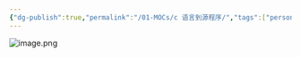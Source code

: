 ```yaml
---
{"dg-publish":true,"permalink":"/01-MOCs/c 语言到源程序/","tags":["personal/blog","计算机组成原理/概述"]}
---
```


![image.png](https://yelanyanyu-img-bed.oss-cn-hangzhou.aliyuncs.com/img/blog/2024/11/20241118213943.png)
